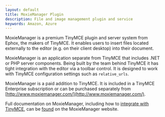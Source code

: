 ```yaml
---
layout: default
title: MoxieManager Plugin
description: File and image management plugin and service
keywords: Amazon, Azure
---
```


MoxieManager is a premium TinyMCE plugin and server system from Ephox, the makers of TinyMCE. It enables users to insert files located externally to the editor (e.g. on their client desktop) into their document.

MoxieManager is an application separate from TinyMCE that includes .NET or PHP server components. Being built by the team behind TinyMCE it has tight integration with the editor via a toolbar control. It is designed to work with TinyMCE configuration settings such as `relative_urls`.

MoxieManager is a paid addition to TinyMCE. It is included in a TinyMCE Enterprise subscription or can be purchased separately from [http://www.moxiemanager.com/](http://www.moxiemanager.com/).

Full documentation on MoxieManager, including how to [integrate with TinyMCE](http://www.moxiemanager.com/documentation/index.php/TinyMCE_Integration), can be [found](http://www.moxiemanager.com/documentation/) on the MoxieManager website.